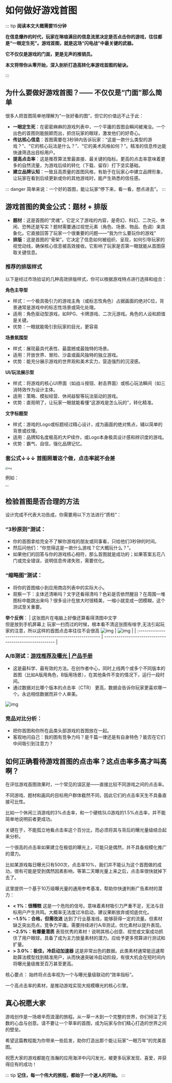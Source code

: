 # 如何做好游戏首图

::: tip **阅读本文大概需要15分钟**

**在信息爆炸的时代，玩家在琳琅满目的信息流里决定是否点击你的游戏，往往都是“一眼定生死”。游戏首图，就是这场“闪电战”中最关键的武器。**

**它不仅仅是游戏的门面，更是无声的推销员。**

**本文将带你从零开始，深入剖析打造高转化率游戏首图的秘诀。**

:::

## 为什么要做好游戏首图？—— 不仅仅是“门面”那么简单

很多人把首图简单地理解为“一张好看的图”，但它的价值远不止于此：

- **一眼定生死**：在密密麻麻的游戏列表中，一个平庸的首图会瞬间被淹没。一个出色的首图则能脱颖而出，抓住玩家的眼球，激发他们的好奇心。
- **传达核心信息**：首图需要在3秒钟内告诉玩家：“这是一款什么类型的游戏？”、“它的核心玩法是什么？”、“它的美术风格如何？”。精准的信息传达能快速筛选出目标用户。
- **提高点击率**：这是推荐算法里最直接、最关键的指标。更高的点击率意味着更多的自然流量，为游戏后续的转化（下载、留存）打下坚实基础。
- **建立品牌认知**：一致且高质量的首图风格，有助于在玩家心中建立品牌形象，让玩家在看到后续更新或你的其他游戏时，能产生熟悉的信任感。

::: danger 简单来说：一个好的首图，能让玩家“停下来，看一看，想点进去”。
:::

## 游戏首图的黄金公式：题材 + 排版

- **题材**：这是首图的“灵魂”。它定义了游戏的内容，是奇幻、科幻、二次元、休闲、恐怖还是写实？题材需要通过视觉元素（角色、场景、物品、色调）来具象化。它直接回答了玩家一个很重要的问题——“我为什么要玩你的游戏”
- **排版**：这是首图的“骨架”。它决定了信息如何被组织、呈现，如何引导玩家的视觉动线，确保核心信息被高效接收。它影响了玩家是否第一眼就能从首图获取关键信息。

###  推荐的排版样式

  以下是经过市场验证的几种高效排版样式，你可以根据游戏特点进行选择和组合：

**角色主导型**

- 样式：一个极具吸引力的游戏主角（或标志性角色）占据画面的绝对C位，背景通常是游戏中的标志性场景或简化处理。
- 适用：角色驱动型游戏，如RPG、卡牌游戏、二次元游戏。角色的人设和颜值是关键。
- 优势：一眼就能吸引到玩家的目光，更容易

**场景氛围型**

- 样式：展现最具代表性、最震撼或最独特的场景。
- 适用：开放世界、冒险、沙盒或画风独特的独立游戏。
- 优势：能充分展示游戏的世界观和美术实力，营造强烈的沉浸感。

**UI/玩法展示型**

- 样式：将游戏的核心UI界面（如战斗按钮、射击界面）或核心玩法瞬间（如三消特效作为设计主体。
- 适用：策略、模拟经营、休闲益智等玩法驱动的游戏。
- 优势：直观明了，让玩家一眼就能看懂“这游戏是怎么玩的”，转化精准。

**文字标题型**

- 样式：游戏的Logo或标题经过精心设计，成为画面的绝对焦点，辅以简单的背景或纹理。
- 适用：品牌知名度极高的大IP续作，或Logo本身极具设计感和辨识度的游戏。
- 优势：霸气、自信，强化品牌记忆。

###   套公式↓↓↓ 首图照着这个做，点击率就不会差

<img src="https://arkimg.ark.online/1761211294813-16.webp" alt="img" style="zoom: 50%;" />

例如：

<img src="https://arkimg.ark.online/1761211319983-19.webp" alt="img" style="zoom:25%;" />

## 检验首图是否合理的方法

设计完成不代表大功告成，你需要用以下方法进行“质检”：

###  “3秒原则”测试：

- 你的首图拿给完全不了解你游戏的朋友或同事看，只给他们3秒钟的时间。
- 然后问他们：“你觉得这是一款什么游戏？它大概玩什么？”。
- 如果他们的回答与你的游戏核心相符，那么首图就是成功的；如果答案五花八门或完全错误，说明信息传递失败，需要优化。

###  “缩略图”测试：

- 将你的首图缩小到应用商店列表中的实际大小。
- 观察一下：主体还清晰吗？文字还看得清吗？色彩是否依然醒目？在周围一堆图标中能跳出来吗？很多设计在放大时很精美，一缩小就变成一团模糊，这个测试至关重要。
  
**举个反例**：
| 这张图片在电脑上好像还算看得清图中文字<br />但是放到手机屏幕上 玩家一扫而过的时候，根本看不清这张图有啥字,无法引起玩家的注意，所以这样的首图点击率往往不会很高  ![img](F:/TyporaPic/1761211926918-1-1761215148621-3-1761215723002-5.webp) | ![img](https://arkimg.ark.online/1761211934699-4.webp) |
| :----------------------------------------------------------- | ------------------------------------------------------ |

###  A/B测试：[游戏推荐及曝光 | 产品手册](https://docs.ark.online/CreatorPortal/Promotion&Operation.html#配置游戏素材)

- 这是最科学、最有效的方法。在创作者中心，同时上线两个或多个不同版本的首图（比如A版用角色，B版用场景），在其他条件不变的情况下，运行一段时间。
- 通过数据对比哪个版本的点击率（CTR） 更高，数据会告诉你玩家更喜欢哪一个。永远相信数据而非个人审美。

![img](https://arkimg.ark.online/1761211614287-22.webp)

###  竞品对比分析：

- 把你首图和你所在品类头部游戏的首图放在一起。
- 客观地问自己：我的图有竞争力吗？是千篇一律还是有自身特色？能否在它们中间吸引到注意力？



## 如何正确看待游戏首图的点击率？这点击率多高才叫高啊？

 在评估游戏首图效果时，一个常见的误区是——直接比较不同游戏之间的点击率。

 不同游戏、题材和画风的目标用户群体截然不同，因此它们的点击率天生不具备直接可比性。

 比如一个休闲三消游戏的3%点击率，和一个硬核SLG游戏的1.5%点击率，并不能简单地说明前者更成功。

 关键在于，不能孤立地看点击率这个百分比，而必须将其与背后的曝光量级结合起来分析。

 一个很高的点击率如果建立在极低的曝光上，可能只是偶然，并不具备规模化推广的潜力。

 比如某游戏每日曝光只有500次，点击率10%，我们并不能认为这个首图做的成功，很有可能是受到偶然因素影响，等第二天曝光量上来之后，点击率很快就掉下去了。

 这里提供一个基于10万级曝光量的通用参考基准，帮助你快速判断广告素材的潜力：

- **< 1%：很糟糕** 这是一个危险的信号。意味着素材吸引力严重不足，无法与目标用户产生共鸣。大概率无法度过冷启动，建议果断放弃或彻底优化。
- **~1.5%：合格，但需改进** 达到了行业基准线，能够获得一定的流量。但素材缺乏突出亮点，竞争力平庸。需要持续进行A/B测试，优化素材以提升表现。
- **~2.5%：有爆量潜质** 表现优秀的素材！说明其核心创意、视觉或文案成功抓住了用户眼球，具备了成为主力放量素材的潜力。应给予更多预算进行测试和扩量。
- **> 3.0%：极佳，冷启动加速器** 这是非常出色的数据。此类素材通常能迅速帮助算法模型找到精准用户，从而快速突破冷启动阶段，有很大机会在短时间内将曝光量级推至百万甚至更高。

 核心要点： 始终将点击率视为一个与曝光量级联动的“效率指标”。

 一个高点击率的素材，是推动游戏实现大规模曝光的核心引擎。



## 真心祝愿大家

 游戏创作是一场艰辛而浪漫的旅程。从一草一木到一个完整的世界，你们倾注了无数的心血与创意。请不要让一个草率的首图，成为玩家与你们精心打造的世界之间的壁垒。

 希望这篇教程能为你带来一些启发，助你打造出那个能让玩家“一眼万年”的完美首图。

 祝愿大家的游戏都能在浩瀚的应用海洋中闪闪发光，被更多玩家发现、喜爱，并获得应有的成功！


::: tip **记住，每一个伟大的旅程，都始于一个迷人的开始。**
:::






